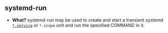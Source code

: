 ## systemd-run
- **What?** systemd-run may be used to create and start a transient systemd [`*.service`](../../Units/Services) or `*.scope` unit and run the specified COMMAND in it.
